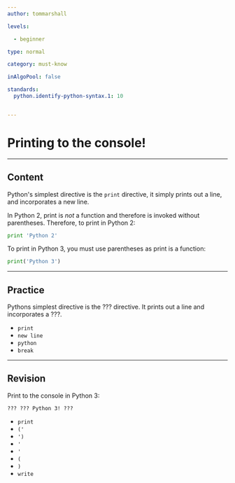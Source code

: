 ```yaml
---
author: tommarshall

levels:

  - beginner

type: normal

category: must-know

inAlgoPool: false

standards:
  python.identify-python-syntax.1: 10


---
```


# Printing to the console!


---
## Content

Python's simplest directive is the `print` directive, it simply prints out a line, and incorporates a new line.

In Python 2, print is *not* a function and therefore is invoked without parentheses. Therefore, to print in Python 2:
```python
print 'Python 2'
```

To print in Python 3, you must use parentheses as print is a function:

```python
print('Python 3')
```

---
## Practice

Pythons simplest directive is the ??? directive. It prints out a line and incorporates a ???.

* `print`
* `new line`
* `python`
* `break`

---
## Revision

Print to the console in Python 3:

```
??? ??? Python 3! ???
```

* `print`
* `('`
* `')`
* `'`
* `'`
* `(`
* `)`
* `write`
 

